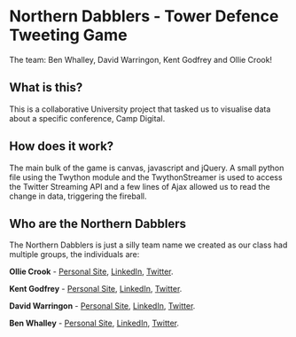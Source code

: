 # Northern Dabblers - Tower Defence Tweeting Game
The team: Ben Whalley, David Warringon, Kent Godfrey and Ollie Crook!

## What is this?
This is a collaborative University project that tasked us to visualise data about a specific conference, Camp Digital.

## How does it work?
The main bulk of the game is canvas, javascript and jQuery. A small python file using the Twython module and the TwythonStreamer is used to access the Twitter Streaming API and a few lines of Ajax allowed us to read the change in data, triggering the fireball.

## Who are the Northern Dabblers
The Northern Dabblers is just a silly team name we created as our class had multiple groups, the individuals are:

**Ollie Crook** - [Personal Site](http://olliecr.uk/ "Ollie Crook - Portfolio Site"), [LinkedIn](https://www.linkedin.com/in/olliecrook/ "LinkedIn - Ollie Crook"), [Twitter](https://twitter.com/OllieCruk "Twitter - Ollie Crook").

**Kent Godfrey** - [Personal Site](link "hover text"), [LinkedIn](link "hover text"), [Twitter](link "hover text").

**David Warringon** - [Personal Site](http://davidwarrington.co.uk "David Warrington - Portfolio Site"), [LinkedIn](https://linkedin.com/in/david-warrington "LinkedIn - David Warrington"), [Twitter](https://twitter.com/warringtondavid "Twitter - David Warrington").

**Ben Whalley** - [Personal Site](link "hover text"), [LinkedIn](link "hover text"), [Twitter](link "hover text").
